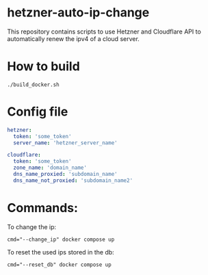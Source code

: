 # hetzner-auto-ip-change
This repository contains scripts to use Hetzner and Cloudflare API to automatically renew the ipv4 of a cloud server.

# How to build
```shell
./build_docker.sh
```
# Config file
```yaml
hetzner:
  token: 'some_token'
  server_name: 'hetzner_server_name'

cloudflare:
  token: 'some_token'
  zone_name: 'domain_name'
  dns_name_proxied: 'subdomain_name'
  dns_name_not_proxied: 'subdomain_name2'
```
# Commands:
To change the ip:
```shell
cmd="--change_ip" docker compose up
```
To reset the used ips stored in the db:
```shell
cmd="--reset_db" docker compose up
```